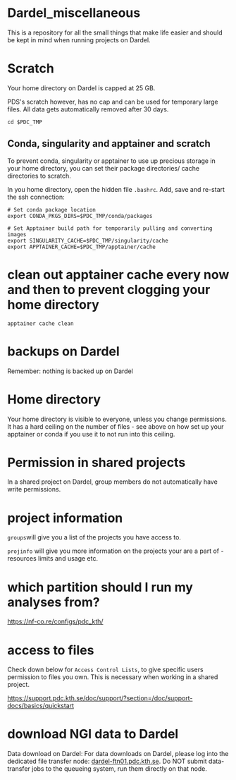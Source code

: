 # Dardel_miscellaneous
This is a repository for all the small things that make life easier and should be kept in mind when running projects on Dardel. 


# Scratch

Your home directory on Dardel is capped at 25 GB. 

PDS's scratch however, has no cap and can be used for temporary large files. All data gets automatically removed after 30 days. 

```{.bash}
cd $PDC_TMP
```

## Conda, singularity and apptainer and scratch

To prevent conda, singularity or apptainer to use up precious storage in your home directory, you can set their package directories/ cache directories to scratch. 

In you home directory, open the hidden file `.bashrc`. Add, save and re-start the ssh connection: 

```{.bash}
# Set conda package location
export CONDA_PKGS_DIRS=$PDC_TMP/conda/packages

# Set Apptainer build path for temporarily pulling and converting images
export SINGULARITY_CACHE=$PDC_TMP/singularity/cache
export APPTAINER_CACHE=$PDC_TMP/apptainer/cache
```

# clean out apptainer cache every now and then to prevent clogging your home directory

```{.bash}
apptainer cache clean 
```

# backups on Dardel

Remember: nothing is backed up on Dardel

# Home directory

Your home directory is visible to everyone, unless you change permissions. 
It has a hard ceiling on the number of files - see above on how set up your apptainer or conda if you use it to not run into this ceiling. 

# Permission in shared projects

In a shared project on Dardel, group members do not automatically have write permissions. 

# project information

`groups`will give you a list of the projects you have access to. 

`projinfo` will give you more information on the projects your are a part of - resources limits and usage etc. 

# which partition should I run my analyses from?

https://nf-co.re/configs/pdc_kth/

# access to files

Check down below for `Access Control Lists`, to give specific users permission to files you own. This is necessary when working in a shared project.

https://support.pdc.kth.se/doc/support/?section=/doc/support-docs/basics/quickstart

# download NGI data to Dardel

Data download on Dardel: For data downloads on Dardel, please log into the dedicated file transfer node: [dardel-ftn01.pdc.kth.se](http://dardel-ftn01.pdc.kth.se/). Do NOT submit data-transfer jobs to the queueing system, run them directly on that node.

